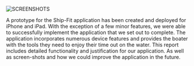 ![SCREENSHOTS](https://raw.github.com/derekneil/4176mobileapp/master/Ship-Fit.png "Ship-Fit Screenshots")

A prototype for the Ship-Fit application has been created and deployed for iPhone and iPad. With the exception of a few minor features, we were able to successfully implement the application that we set out to complete. The application incorporates numerous device features and provides the boater with the tools they need to enjoy their time out on the water. This report includes detailed functionality and justification for our application. As well as screen-shots and how we could improve the application in the future.
